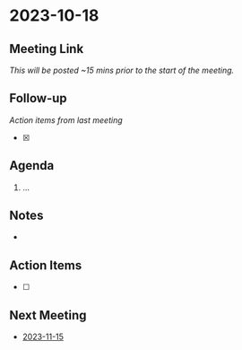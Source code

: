 # 2023-10-18

## Meeting Link

*This will be posted ~15 mins prior to the start of the meeting.*

## Follow-up
*Action items from last meeting*

- [x]

## Agenda

1. ...

## Notes

-

## Action Items

- [ ]

## Next Meeting

- [2023-11-15](2023-11-15.md)
